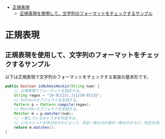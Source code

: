 - [正規表現](#正規表現)
  - [正規表現を使用して、文字列のフォーマットをチェックするサンプル](#正規表現を使用して文字列のフォーマットをチェックするサンプル)


# 正規表現

## 正規表現を使用して、文字列のフォーマットをチェックするサンプル

以下は正規表現で文字列のフォーマットをチェックする実装の基本形です。

```Java
public boolean isNikkeiHeikin(String num) {
    // 正規表現でフォーマットを指定する。
    String regex = "[0-9]{2}[,]{1}[0-9]{3}";
    // Patternオブジェクトを生成する。
    Pattern p = Pattern.compile(regex);
    // Matcherオブジェクトを生成する。
    Matcher m = p.matcher(num);
    // 一致しているかどうかを判定する。
    // どのメソッドを呼び出すかによって、完全一致なのか部分一致なのかなど、判定方法が異なる。
    return m.matches();
}
```



